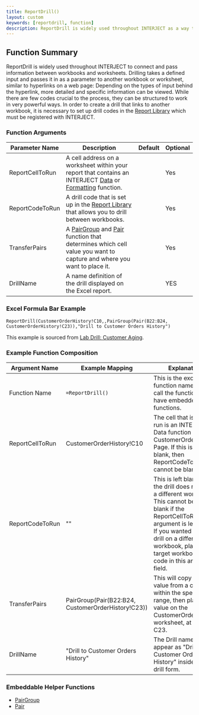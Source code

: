 ```yaml
---
title: ReportDrill()
layout: custom
keywords: [reportdrill, function]
description: ReportDrill is widely used throughout INTERJECT as a way to connect and pass information between workbooks and worksheets. 
---
```


## Function Summary

ReportDrill is widely used throughout INTERJECT to connect and pass information between workbooks and worksheets. Drilling takes a defined input and passes it in as a parameter to another workbook or worksheet, similar to hyperlinks on a web page: Depending on the types of input behind the hyperlink, more detailed and specific information can be viewed. While there are few codes crucial to the process, they can be structured to work in very powerful ways. In order to create a drill that links to another workbook, it is necessary to set up drill codes in the [Report Library](/wGetStarted/L-Create-UpdatingReportLibrary#adding-a-drill-code-to-a-report) which must be registered with INTERJECT. <!---this is a dangling modifier: are the drill codes supposed to be registered with interject, or the report library? If it's drill codes, which I suspect, use this construction: "...it is necessary to set up drill codes in the report library, and they must be regestered with Interject. If it's the other way around--report library must be registered, then do this: "...it's necessary to set up drill codes in a report library that is registered with Interject."--->

### Function Arguments

| Parameter Name  | Description                                                                                                                                                                                | Default | Optional |
|-----------------|--------------------------------------------------------------------------------------------------------------------------------------------------------------------------------------------|---------|----------|
| ReportCellToRun | A cell address on a worksheet within your report that contains an INTERJECT [Data](Data-Functions-Landing.html) or [Formatting](Formatting-Functions-Landing.html) function.<!---This is also vague. Is it the cell or the report that contains interject data or formatting? Maybe "a cell that contains intereject data or..."--->               |         | Yes      |
| ReportCodeToRun | A drill code that is set up in the [Report Library](/wGetStarted/L-Create-UpdatingReportLibrary#adding-a-drill-code-to-a-report) that allows you to drill between workbooks. |         | Yes      |
| TransferPairs   | A [PairGroup](Pairgroup.html) and [Pair](Pair.html) function that determines which cell value you want to capture and where you want to place it.                       |         | Yes      |
| DrillName       | A name definition of the drill displayed on the Excel report.                                                                                                                          |         | YES      |


### Excel Formula Bar Example

```Excel
ReportDrill(CustomerOrderHistory!C10,,PairGroup(Pair(B22:B24, CustomerOrderHistory!C23)),"Drill to Customer Orders History")
```
This example is sourced from [Lab Drill: Customer Aging](/wGetStarted/L-Drill-CustomerAging.html).

### Example Function Composition

| Argument Name   | Example Mapping                                    | Explanation                                                                                                                                                                                                                                                           |
|-----------------|----------------------------------------------------|-----------------------------------------------------------------------------------------------------------------------------------------------------------------------------------------------------------------------------------------------------------------------|
| Function Name   | `=ReportDrill()`                                   | This is the excel function name used to call the function. It can have embedded functions.                                                                                                                                                                            |
| ReportCellToRun | CustomerOrderHistory!C10                           | The cell that is being run is an INTERJECT Data function on the CustomerOrderHistory Page. If this is left blank, then ReportCodeToRun cannot be blank.                                                                                                               |
| ReportCodeToRun | ""                                                 | This is left blank since the drill does not go to a different workbook. This cannot be left blank if the ReportCellToRun argument is left blank. If you wanted to run a drill on a different workbook, place the target workbook's drill code in this argument field. |
| TransferPairs   | PairGroup(Pair(B22:B24, CustomerOrderHistory!C23)) | This will copy a cell value from a cell within the specified range, then place that value on the CustomerOrderHistory worksheet, at cell C23.                                                                                                                         |
| DrillName       | "Drill to Customer Orders History"                 | The Drill name will appear as "Drill to Customer Orders History" inside of the drill form.                                                                                                                                                                            |

### Embeddable Helper Functions

* [PairGroup](Pairgroup.html)
* [Pair](Pair.html)

